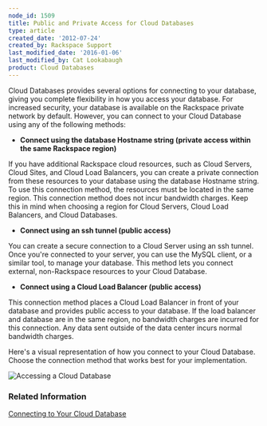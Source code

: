 ```yaml
---
node_id: 1509
title: Public and Private Access for Cloud Databases
type: article
created_date: '2012-07-24'
created_by: Rackspace Support
last_modified_date: '2016-01-06'
last_modified_by: Cat Lookabaugh
product: Cloud Databases
---
```


Cloud Databases provides several options for connecting to your
database, giving you complete flexibility in how you access your
database. For increased security, your database is available on the
Rackspace private network by default. However, you can connect to your
Cloud Database using any of the following methods:

-   **Connect using the database Hostname string (private access within
    the same Rackspace region)**

If you have additional Rackspace cloud resources, such as Cloud Servers,
Cloud Sites, and Cloud Load Balancers, you can create a private
connection from these resources to your database using the database
Hostname string. To use this connection method, the resources must be
located in the same region. This connection method does not incur
bandwidth charges. Keep this in mind when choosing a region for Cloud
Servers, Cloud Load Balancers, and Cloud Databases.

-   **Connect using an ssh tunnel (public access)**

You can create a secure connection to a Cloud Server using an ssh
tunnel. Once you're connected to your server, you can use the MySQL
client, or a similar tool, to manage your database. This method lets you
connect external, non-Rackspace resources to your Cloud Database.

-   **Connect using a Cloud Load Balancer (public access)**

This connection method places a Cloud Load Balancer in front of your
database and provides public access to your database. If the load
balancer and database are in the same region, no bandwidth charges are
incurred for this connection. Any data sent outside of the data center
incurs normal bandwidth charges.

Here's a visual representation of how you connect to your Cloud
Database. Choose the connection method that works best for your
implementation.

![Accessing a Cloud
Database](http://c691244.r44.cf2.rackcdn.com/cloud-databases-network-illustration-rev2.png)

### Related Information

[Connecting to Your Cloud
Database](/how-to/connect-to-a-cloud-databases-instance "Connecting to Your Cloud Database")

